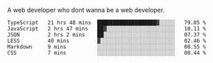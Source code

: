 A web developer who dont wanna be a web developer.

<!--START_SECTION:waka-->

```text
TypeScript   21 hrs 48 mins  ███████████████████▓░░░░░   79.05 %
JavaScript   2 hrs 47 mins   ██▓░░░░░░░░░░░░░░░░░░░░░░   10.11 %
JSON         2 hrs 2 mins    ██░░░░░░░░░░░░░░░░░░░░░░░   07.37 %
LESS         40 mins         ▓░░░░░░░░░░░░░░░░░░░░░░░░   02.46 %
Markdown     9 mins          ░░░░░░░░░░░░░░░░░░░░░░░░░   00.55 %
CSS          7 mins          ░░░░░░░░░░░░░░░░░░░░░░░░░   00.44 %
```

<!--END_SECTION:waka-->
